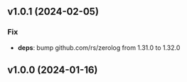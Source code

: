 ## v1.0.1 (2024-02-05)

### Fix

- **deps**: bump github.com/rs/zerolog from 1.31.0 to 1.32.0

## v1.0.0 (2024-01-16)
